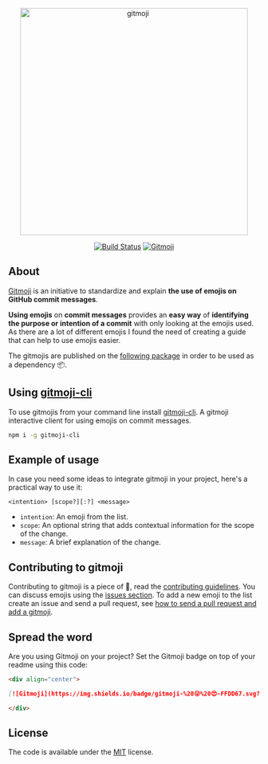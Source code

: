 <p align="center">
	<a href="https://gitmoji.dev">
		<img src="https://cloud.githubusercontent.com/assets/7629661/20073135/4e3db2c2-a52b-11e6-85e1-661a8212045a.gif" width="456" alt="gitmoji">
	</a>
</p>

<div align="center">

[![Build Status](https://img.shields.io/github/actions/workflow/status/carloscuesta/gitmoji/ci.yml?branch=master&style=flat-square)](https://github.com/carloscuesta/gitmoji/actions?query=workflow%3ACI+branch%3Amaster)
[![Gitmoji](https://img.shields.io/badge/gitmoji-%20😜%20😍-FFDD67.svg?style=flat-square)](https://gitmoji.dev)

</div>


## About

[Gitmoji](https://gitmoji.dev) is an initiative to standardize and explain **the use of emojis on GitHub commit messages**.

**Using emojis** on **commit messages** provides an **easy way** of **identifying the purpose or intention of a commit** with only looking at the emojis used. As there are a lot of different emojis I found the need of creating a guide that can help to use emojis easier.

The gitmojis are published on the [following package](https://www.npmjs.com/package/gitmojis) in order to be used as a dependency 📦.

## Using [gitmoji-cli](https://github.com/carloscuesta/gitmoji-cli)

To use gitmojis from your command line install [gitmoji-cli](https://github.com/carloscuesta/gitmoji-cli). A gitmoji interactive client for using emojis on commit messages.

```bash
npm i -g gitmoji-cli
```

## Example of usage

In case you need some ideas to integrate gitmoji in your project, here's a practical way to use it:

```
<intention> [scope?][:?] <message>
```

- `intention`: An emoji from the list.
- `scope`: An optional string that adds contextual information for the scope of the change.
- `message`: A brief explanation of the change.

## Contributing to gitmoji

Contributing to gitmoji is a piece of :cake:, read the [contributing guidelines](https://github.com/carloscuesta/gitmoji/blob/master/.github/CONTRIBUTING.md). You can discuss emojis using the [issues section](https://github.com/carloscuesta/gitmoji/issues/new). To add a new emoji to the list create an issue and send a pull request, see [how to send a pull request and add a gitmoji](https://github.com/carloscuesta/gitmoji/blob/master/.github/CONTRIBUTING.md#how-to-add-a-gitmoji).

## Spread the word

Are you using Gitmoji on your project? Set the Gitmoji badge on top of your readme using this code:

```md
<div align="center">

[![Gitmoji](https://img.shields.io/badge/gitmoji-%20😜%20😍-FFDD67.svg?style=flat-square)](https://gitmoji.dev)

</div>
```

## License

The code is available under the [MIT](https://github.com/carloscuesta/gitmoji/blob/master/LICENSE) license.
